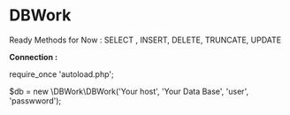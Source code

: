 DBWork
======

Ready Methods for Now : SELECT , INSERT, DELETE, TRUNCATE, UPDATE 


<b>Сonnection :</b>

require_once 'autoload.php';

$db = new \DBWork\DBWork('Your host', 'Your Data Base', 'user', 'passwword');
